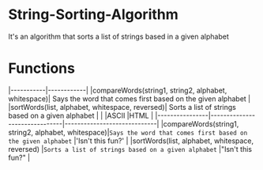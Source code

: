 # String-Sorting-Algorithm
It's an algorithm that sorts a list of strings based in a given alphabet
# Functions
|-----------|------------|
|compareWords(string1, string2, alphabet, whitespace)| Says the word that comes first based on the given alphabet |
|sortWords(list, alphabet, whitespace, reversed)| Sorts a list of strings based on a given alphabet |
|                |ASCII                          |HTML                         |
|----------------|-------------------------------|-----------------------------|
|compareWords(string1, string2, alphabet, whitespace)|`Says the word that comes first based on the given alphabet`            |'Isn't this fun?'            |
|sortWords(list, alphabet, whitespace, reversed)          |`Sorts a list of strings based on a given alphabet`            |"Isn't this fun?"            |

